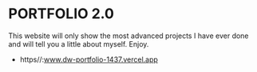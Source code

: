 # PORTFOLIO 2.0
This website will only show the most advanced projects I have ever done and will tell you a little about myself. Enjoy.

- https//:www.dw-portfolio-1437.vercel.app

